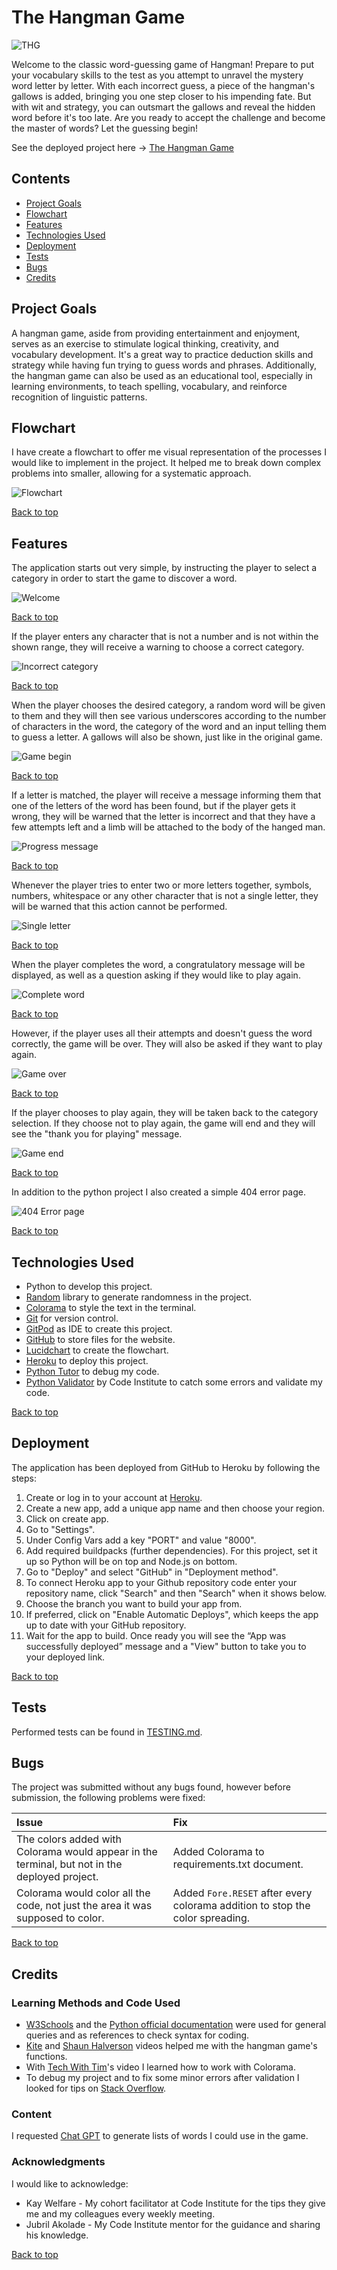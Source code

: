 # The Hangman Game
![THG](documentation/terminal.png)

Welcome to the classic word-guessing game of Hangman! Prepare to put your vocabulary skills to the test as you attempt to unravel the mystery word letter by letter. With each incorrect guess, a piece of the hangman's gallows is added, bringing you one step closer to his impending fate. But with wit and strategy, you can outsmart the gallows and reveal the hidden word before it's too late. Are you ready to accept the challenge and become the master of words? Let the guessing begin!

See the deployed project here → [The Hangman Game](https://pp3-the-hangman-game-a071f31abd98.herokuapp.com/)

## Contents

* [Project Goals](#project-goals)
* [Flowchart](#flowchart)
* [Features](#features)
* [Technologies Used](#technologies-used)
* [Deployment](#deployment)
* [Tests](#tests)
* [Bugs](#bugs)
* [Credits](#credits)

## Project Goals

A hangman game, aside from providing entertainment and enjoyment, serves as an exercise to stimulate logical thinking, creativity, and vocabulary development. It's a great way to practice deduction skills and strategy while having fun trying to guess words and phrases. Additionally, the hangman game can also be used as an educational tool, especially in learning environments, to teach spelling, vocabulary, and reinforce recognition of linguistic patterns.

## Flowchart

I have create a flowchart to offer me visual representation of the processes I would like to implement in the project. It helped me to break down complex problems into smaller, allowing for a systematic approach.

![Flowchart](documentation/flowchart.png)

[Back to top](<#contents>)

## Features

The application starts out very simple, by instructing the player to select a category in order to start the game to discover a word.

![Welcome](documentation/1.png)

[Back to top](<#contents>)

If the player enters any character that is not a number and is not within the shown range, they will receive a warning to choose a correct category.

![Incorrect category](documentation/2.png)

[Back to top](<#contents>)

When the player chooses the desired category, a random word will be given to them and they will then see various underscores according to the number of characters in the word, the category of the word and an input telling them to guess a letter. A gallows will also be shown, just like in the original game.

![Game begin](documentation/3.png)

[Back to top](<#contents>)

If a letter is matched, the player will receive a message informing them that one of the letters of the word has been found, but if the player gets it wrong, they will be warned that the letter is incorrect and that they have a few attempts left and a limb will be attached to the body of the hanged man.

![Progress message](documentation/4.png)

[Back to top](<#contents>)

Whenever the player tries to enter two or more letters together, symbols, numbers, whitespace or any other character that is not a single letter, they will be warned that this action cannot be performed.

![Single letter](documentation/5.png)

[Back to top](<#contents>)

When the player completes the word, a congratulatory message will be displayed, as well as a question asking if they would like to play again.

![Complete word](documentation/6.png)

[Back to top](<#contents>)

However, if the player uses all their attempts and doesn't guess the word correctly, the game will be over. They will also be asked if they want to play again.

![Game over](documentation/7.png)

[Back to top](<#contents>)

If the player chooses to play again, they will be taken back to the category selection. If they choose not to play again, the game will end and they will see the "thank you for playing" message.

![Game end](documentation/8.png)

[Back to top](<#contents>)

In addition to the python project I also created a simple 404 error page.

![404 Error page](documentation/404.png)

[Back to top](<#contents>)

## Technologies Used
- Python to develop this project.
- [Random](https://docs.python.org/3/library/random.html) library to generate randomness in the project.
- [Colorama](https://pypi.org/project/colorama/) to style the text in the terminal.
- [Git](https://git-scm.com/) for version control.
- [GitPod](https://www.gitpod.io/) as IDE to create this project.
- [GitHub](https://github.com/) to store files for the website.
- [Lucidchart](https://www.lucidchart.com/) to create the flowchart.
- [Heroku](https://www.heroku.com/) to deploy this project.
- [Python Tutor](https://pythontutor.com/) to debug my code.
- [Python Validator](https://pep8ci.herokuapp.com/#) by Code Institute to catch some errors and validate my code.

[Back to top](<#contents>)

## Deployment

The application has been deployed from GitHub to Heroku by following the steps:

1. Create or log in to your account at [Heroku](https://www.heroku.com/).
2. Create a new app, add a unique app name and then choose your region.
3. Click on create app.
4. Go to "Settings".
5. Under Config Vars add a key "PORT" and value "8000".
6. Add required buildpacks (further dependencies). For this project, set it up so Python will be on top and Node.js on bottom.
7. Go to "Deploy" and select "GitHub" in "Deployment method".
8. To connect Heroku app to your Github repository code enter your repository name, click "Search" and then "Search" when it shows below.
9. Choose the branch you want to build your app from.
10. If preferred, click on "Enable Automatic Deploys", which keeps the app up to date with your GitHub repository.
11. Wait for the app to build. Once ready you will see the “App was successfully deployed” message and a "View" button to take you to your deployed link.

[Back to top](<#contents>)

## Tests

Performed tests can be found in [TESTING.md](TESTING.md).

## Bugs

The project was submitted without any bugs found, however before submission, the following problems were fixed:

| Issue | Fix |
| :--- | :--- |
| The colors added with Colorama would appear in the terminal, but not in the deployed project. | Added Colorama to requirements.txt document. |
| Colorama would color all the code, not just the area it was supposed to color. | Added `Fore.RESET` after every colorama addition to stop the color spreading. |

[Back to top](<#contents>)

## Credits

### Learning Methods and Code Used

* [W3Schools](https://www.w3schools.com/) and the [Python official documentation](https://docs.python.org/3/index.html) were used for general queries and as references to check syntax for coding.
* [Kite](https://youtu.be/m4nEnsavl6w?si=Ui5F1RSyijoSaqpE) and [Shaun Halverson](https://youtu.be/pFvSb7cb_Us?si=YHWWJJYFXczljek3) videos helped me with the hangman game's functions.
* With [Tech With Tim](https://youtu.be/u51Zjlnui4Y?si=xJkWXebLSjXS8wOq)'s video I learned how to work with Colorama.
* To debug my project and to fix some minor errors after validation I looked for tips on [Stack Overflow](https://stackoverflow.com/).

### Content

I requested [Chat GPT](https://chat.openai.com/) to generate lists of words I could use in the game.

### Acknowledgments

I would like to acknowledge:

- Kay Welfare - My cohort facilitator at Code Institute for the tips they give me and my colleagues every weekly meeting.
- Jubril Akolade - My Code Institute mentor for the guidance and sharing his knowledge.

[Back to top](<#contents>)